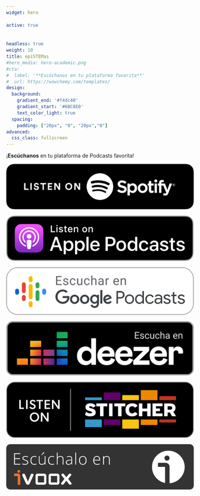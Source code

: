 ```yaml
---
widget: hero

active: true


headless: true
weight: 10
title: epiSTEMas
#hero_media: hero-academic.png
#cta:
#  label: '**Escúchanos en tu plataforma favorita**'
#  url: https://wowchemy.com/templates/
design:
  background:
    gradient_end: '#f4dc40'
    gradient_start: '#6BC8E0'
    text_color_light: true
  spacing:
    padding: ["20px", "0", "20px","0"]
advanced:
  css_class: fullscreen
---
```


¡**Escúchanos** en tu plataforma de Podcasts favorita!

[![Escucha en Spotify](esSpotify.png)](https://open.spotify.com/show/6lflzlFqQRKjaKiXojsQGV?si=ahBGeLOeSGO89CG2NtGiNA)

[![Escucha en Apple Podcasts](esApple.png)](https://podcasts.apple.com/us/podcast/epistemas/id1569396615)

[![Escucha en Google Podcasts](esGoogle.png)](https://bit.ly/3vyB2ve)

[![Escucha en Deezer](esDeezer.png)](https://deezer.page.link/in4ZPPKEhYQss6YG7)

[![Escucha en Stitcher](esStitcher.png)](https://www.stitcher.com/podcast/epistemas)

[![Escucha en ivoox](esIvoox.png)](https://mx.ivoox.com/es/s_p2_1241617_1.html)